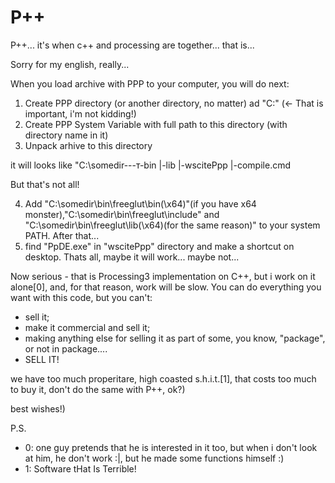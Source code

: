 # P++
P++... it's when c++ and processing are together... that is...

Sorry for my english, really...

When you load archive with PPP to your computer, you will do next:

1. Create PPP directory (or another directory, no matter) ad "C:\" (<- That is important, i'm not kidding!)
2. Create PPP System Variable with full path to this directory (with directory name in it)
3. Unpack arhive to this directory

it will looks like "C:\somedir\---т-bin
                                  |-lib
                                  |-wscitePpp
                                  |-compile.cmd
                                  
But that's not all!

4. Add "C:\somedir\bin\freeglut\bin(\x64)"(if you have x64 monster),"C:\somedir\bin\freeglut\include" and 
"C:\somedir\bin\freeglut\lib(\x64)(for the same reason)" to your system PATH.
After that...
5. find "PpDE.exe" in "wscitePpp" directory and make a shortcut on desktop.
Thats all, maybe it will work... maybe not...

Now serious - that is Processing3 implementation on C++, but i work on it alone[0], and, for that reason, work will be slow. 
You can do everything you want with this code, but you can't:

- sell it;
- make it commercial and sell it;
- making anything else for selling it as part of some, you know, "package", or not in package....
- SELL IT!

we have too much properitare, high coasted s.h.i.t.[1], that costs too much to buy it, don't do the same with P++, ok?)

best wishes!)

P.S.
- 0: one guy pretends that he is interested in it too, but when i don't look at him, he don't work :|, but he made some functions himself :) 
- 1: Software tHat Is Terrible!
